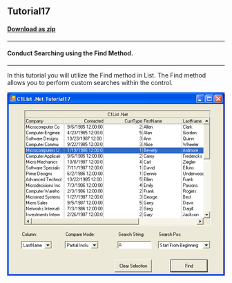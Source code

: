 ## Tutorial17
#### [Download as zip](https://grapecity.github.io/DownGit/#/home?url=https://github.com/GrapeCity/ComponentOne-WinForms-Samples/tree/master/NetFramework\List\CS\Tutorials\Tutorial17)
____
#### Conduct Searching using the Find Method.
____
In this tutorial you will utilize the Find method in List. The Find method allows you to perform custom searches within the control.

![screenshot](screenshot.PNG)
